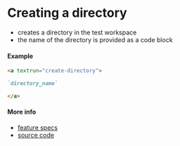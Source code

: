 # Creating a directory

- creates a directory in the test workspace
- the name of the directory is provided as a code block

#### Example

<a textrun="run-markdown-in-textrun">

```markdown
<a textrun="create-directory">

`directory_name`

</a>
```

</a>

#### More info

- [feature specs](../../features/actions/built-in/create-directory/create-directory.feature)
- [source code](../../src/actions/built-in/create-directory.ts)
